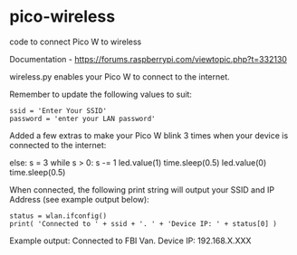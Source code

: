 # pico-wireless
code to connect Pico W to wireless 

Documentation - https://forums.raspberrypi.com/viewtopic.php?t=332130

wireless.py enables your Pico W to connect to the internet.  

Remember to update the following values to suit:

    ssid = 'Enter Your SSID'
    password = 'enter your LAN password'
    
    
Added a few extras to make your Pico W blink 3 times when your device is connected to the internet: 

else:
    s = 3
    while s > 0:
        s -= 1
        led.value(1)
        time.sleep(0.5)
        led.value(0)
        time.sleep(0.5)


When connected, the following print string will output your SSID and IP Address (see example output below): 

    status = wlan.ifconfig()
    print( 'Connected to ' + ssid + '. ' + 'Device IP: ' + status[0] )
    
Example output: Connected to FBI Van. Device IP: 192.168.X.XXX



    
